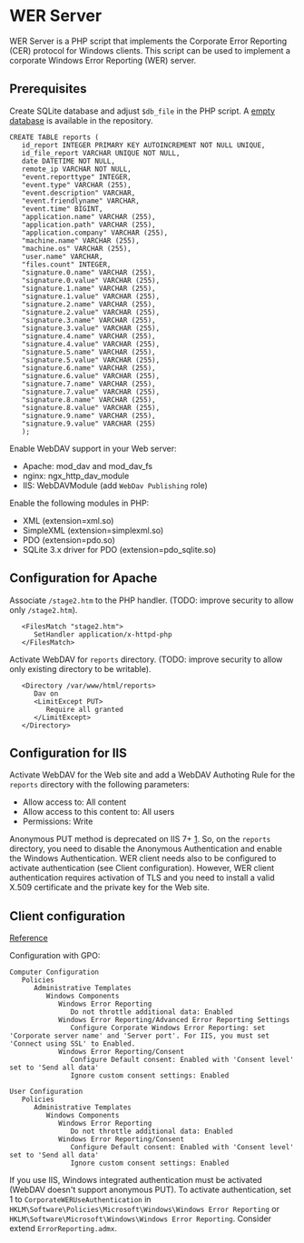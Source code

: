 # WER Server #

WER Server is a PHP script that implements the Corporate Error Reporting (CER) protocol for Windows clients.
This script can be used to implement a corporate Windows Error Reporting (WER) server.

## Prerequisites ##

Create SQLite database and adjust `$db_file` in the PHP script. A [empty database](./wer.sqlite) is available
in the repository.

```
CREATE TABLE reports (
   id_report INTEGER PRIMARY KEY AUTOINCREMENT NOT NULL UNIQUE, 
   id_file_report VARCHAR UNIQUE NOT NULL, 
   date DATETIME NOT NULL, 
   remote_ip VARCHAR NOT NULL, 
   "event.reporttype" INTEGER, 
   "event.type" VARCHAR (255), 
   "event.description" VARCHAR, 
   "event.friendlyname" VARCHAR, 
   "event.time" BIGINT, 
   "application.name" VARCHAR (255), 
   "application.path" VARCHAR (255), 
   "application.company" VARCHAR (255), 
   "machine.name" VARCHAR (255), 
   "machine.os" VARCHAR (255), 
   "user.name" VARCHAR, 
   "files.count" INTEGER, 
   "signature.0.name" VARCHAR (255), 
   "signature.0.value" VARCHAR (255), 
   "signature.1.name" VARCHAR (255), 
   "signature.1.value" VARCHAR (255), 
   "signature.2.name" VARCHAR (255), 
   "signature.2.value" VARCHAR (255), 
   "signature.3.name" VARCHAR (255), 
   "signature.3.value" VARCHAR (255), 
   "signature.4.name" VARCHAR (255), 
   "signature.4.value" VARCHAR (255), 
   "signature.5.name" VARCHAR (255), 
   "signature.5.value" VARCHAR (255), 
   "signature.6.name" VARCHAR (255), 
   "signature.6.value" VARCHAR (255), 
   "signature.7.name" VARCHAR (255), 
   "signature.7.value" VARCHAR (255), 
   "signature.8.name" VARCHAR (255), 
   "signature.8.value" VARCHAR (255), 
   "signature.9.name" VARCHAR (255), 
   "signature.9.value" VARCHAR (255)
   );
```

Enable WebDAV support in your Web server:
 * Apache: mod_dav and mod_dav_fs
 * nginx: ngx_http_dav_module
 * IIS: WebDAVModule (add `WebDav Publishing` role)

Enable the following modules in PHP:
 * XML (extension=xml.so)
 * SimpleXML (extension=simplexml.so)
 * PDO (extension=pdo.so)
 * SQLite 3.x driver for PDO (extension=pdo_sqlite.so)

## Configuration for Apache ##

Associate `/stage2.htm` to the PHP handler. (TODO: improve security to allow only `/stage2.htm`).
```
   <FilesMatch "stage2.htm">
      SetHandler application/x-httpd-php
   </FilesMatch>
```

Activate WebDAV for `reports` directory. (TODO: improve security to allow only existing directory to be writable).
```
   <Directory /var/www/html/reports>
      Dav on
      <LimitExcept PUT>
         Require all granted
      </LimitExcept>
   </Directory>
```

## Configuration for IIS ##

Activate WebDAV for the Web site and add a WebDAV Authoting Rule for the `reports` directory with the following parameters:
 * Allow access to: All content
 * Allow access to this content to: All users
 * Permissions: Write

Anonymous PUT method is deprecated on IIS 7+ [1]. So, on the `reports` directory, you need to disable the Anonymous Authentication
and enable the Windows Authentication. WER client needs also to be configured to activate authentication (see Client configuration).
However, WER client authentication requires activation of TLS and you need to install a valid X.509 certificate and the private key
for the Web site.

[1]: https://blogs.msdn.microsoft.com/saurabh_singh/2010/12/10/anonymous-put-in-webdav-on-iis-7-deprecated/

## Client configuration ##

[Reference](https://msdn.microsoft.com/fr-fr/library/windows/desktop/bb513638.aspx)

Configuration with GPO:
```
Computer Configuration
   Policies
      Administrative Templates
         Windows Components
            Windows Error Reporting
               Do not throttle additional data: Enabled
            Windows Error Reporting/Advanced Error Reporting Settings
               Configure Corporate Windows Error Reporting: set 'Corporate server name' and 'Server port'. For IIS, you must set 'Connect using SSL' to Enabled.
            Windows Error Reporting/Consent
               Configure Default consent: Enabled with 'Consent level' set to 'Send all data'
               Ignore custom consent settings: Enabled

User Configuration
   Policies
      Administrative Templates
         Windows Components
            Windows Error Reporting
               Do not throttle additional data: Enabled
            Windows Error Reporting/Consent
               Configure Default consent: Enabled with 'Consent level' set to 'Send all data'
               Ignore custom consent settings: Enabled               
```

If you use IIS, Windows integrated authentication must be activated (WebDAV doesn't support anonymous PUT). To activate authentication,
set 1 to `CorporateWERUseAuthentication` in `HKLM\Software\Policies\Microsoft\Windows\Windows Error Reporting` or
`HKLM\Software\Microsoft\Windows\Windows Error Reporting`. Consider extend `ErrorReporting.admx`.